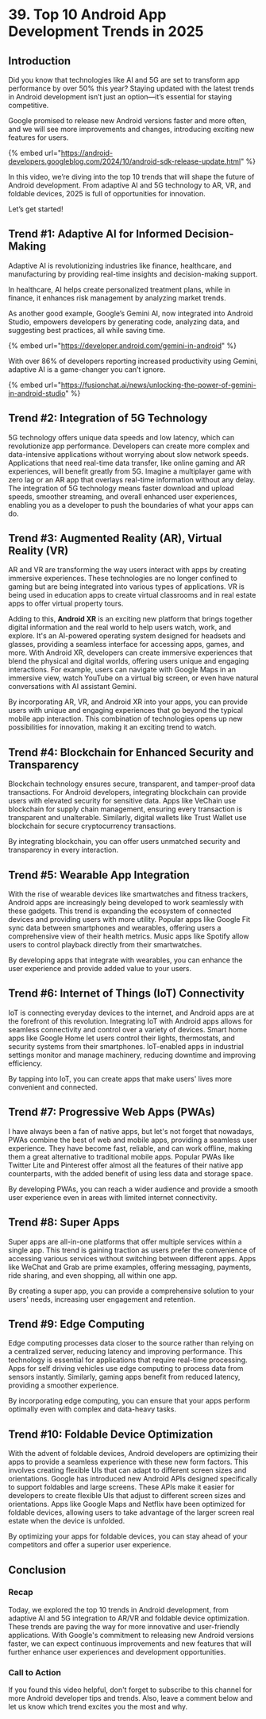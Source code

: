 # 39. Top 10 Android App Development Trends in 2025

## **Introduction**

Did you know that technologies like AI and 5G are set to transform app performance by over 50% this year? Staying updated with the latest trends in Android development isn’t just an option—it’s essential for staying competitive.

Google promised to release new Android versions faster and more often, and we will see more improvements and changes, introducing exciting new features for users.

{% embed url="https://android-developers.googleblog.com/2024/10/android-sdk-release-update.html" %}

In this video, we’re diving into the top 10 trends that will shape the future of Android development. From adaptive AI and 5G technology to AR, VR, and foldable devices, 2025 is full of opportunities for innovation.

Let’s get started!

## **Trend #1: Adaptive AI for Informed Decision-Making**

Adaptive AI is revolutionizing industries like finance, healthcare, and manufacturing by providing real-time insights and decision-making support.

In healthcare, AI helps create personalized treatment plans, while in finance, it enhances risk management by analyzing market trends.

As another good example, Google’s Gemini AI, now integrated into Android Studio, empowers developers by generating code, analyzing data, and suggesting best practices, all while saving time.

{% embed url="https://developer.android.com/gemini-in-android" %}

With over 86% of developers reporting increased productivity using Gemini, adaptive AI is a game-changer you can’t ignore.

{% embed url="https://fusionchat.ai/news/unlocking-the-power-of-gemini-in-android-studio" %}

## **Trend #2: Integration of 5G Technology**

5G technology offers unique data speeds and low latency, which can revolutionize app performance. Developers can create more complex and data-intensive applications without worrying about slow network speeds. Applications that need real-time data transfer, like online gaming and AR experiences, will benefit greatly from 5G. Imagine a multiplayer game with zero lag or an AR app that overlays real-time information without any delay. The integration of 5G technology means faster download and upload speeds, smoother streaming, and overall enhanced user experiences, enabling you as a developer to push the boundaries of what your apps can do.

## **Trend #3: Augmented Reality (AR), Virtual Reality (VR)**

AR and VR are transforming the way users interact with apps by creating immersive experiences. These technologies are no longer confined to gaming but are being integrated into various types of applications. VR is being used in education apps to create virtual classrooms and in real estate apps to offer virtual property tours.

Adding to this, **Android XR** is an exciting new platform that brings together digital information and the real world to help users watch, work, and explore. It's an AI-powered operating system designed for headsets and glasses, providing a seamless interface for accessing apps, games, and more. With Android XR, developers can create immersive experiences that blend the physical and digital worlds, offering users unique and engaging interactions. For example, users can navigate with Google Maps in an immersive view, watch YouTube on a virtual big screen, or even have natural conversations with AI assistant Gemini.

By incorporating AR, VR, and Android XR into your apps, you can provide users with unique and engaging experiences that go beyond the typical mobile app interaction. This combination of technologies opens up new possibilities for innovation, making it an exciting trend to watch.

## **Trend #4: Blockchain for Enhanced Security and Transparency**

Blockchain technology ensures secure, transparent, and tamper-proof data transactions. For Android developers, integrating blockchain can provide users with elevated security for sensitive data. Apps like VeChain use blockchain for supply chain management, ensuring every transaction is transparent and unalterable. Similarly, digital wallets like Trust Wallet use blockchain for secure cryptocurrency transactions.

By integrating blockchain, you can offer users unmatched security and transparency in every interaction.

## **Trend #5: Wearable App Integration**

With the rise of wearable devices like smartwatches and fitness trackers, Android apps are increasingly being developed to work seamlessly with these gadgets. This trend is expanding the ecosystem of connected devices and providing users with more utility. Popular apps like Google Fit sync data between smartphones and wearables, offering users a comprehensive view of their health metrics. Music apps like Spotify allow users to control playback directly from their smartwatches.

By developing apps that integrate with wearables, you can enhance the user experience and provide added value to your users.

## **Trend #6: Internet of Things (IoT) Connectivity**

IoT is connecting everyday devices to the internet, and Android apps are at the forefront of this revolution. Integrating IoT with Android apps allows for seamless connectivity and control over a variety of devices. Smart home apps like Google Home let users control their lights, thermostats, and security systems from their smartphones. IoT-enabled apps in industrial settings monitor and manage machinery, reducing downtime and improving efficiency.

By tapping into IoT, you can create apps that make users' lives more convenient and connected.

## **Trend #7: Progressive Web Apps (PWAs)**

I have always been a fan of native apps, but let's not forget that nowadays, PWAs combine the best of web and mobile apps, providing a seamless user experience. They have become fast, reliable, and can work offline, making them a great alternative to traditional mobile apps. Popular PWAs like Twitter Lite and Pinterest offer almost all the features of their native app counterparts, with the added benefit of using less data and storage space.

By developing PWAs, you can reach a wider audience and provide a smooth user experience even in areas with limited internet connectivity.

## **Trend #8: Super Apps**

Super apps are all-in-one platforms that offer multiple services within a single app. This trend is gaining traction as users prefer the convenience of accessing various services without switching between different apps. Apps like WeChat and Grab are prime examples, offering messaging, payments, ride sharing, and even shopping, all within one app.

By creating a super app, you can provide a comprehensive solution to your users' needs, increasing user engagement and retention.

## **Trend #9: Edge Computing**

Edge computing processes data closer to the source rather than relying on a centralized server, reducing latency and improving performance. This technology is essential for applications that require real-time processing. Apps for self driving vehicles use edge computing to process data from sensors instantly. Similarly, gaming apps benefit from reduced latency, providing a smoother experience.

By incorporating edge computing, you can ensure that your apps perform optimally even with complex and data-heavy tasks.

## **Trend #10: Foldable Device Optimization**

With the advent of foldable devices, Android developers are optimizing their apps to provide a seamless experience with these new form factors. This involves creating flexible UIs that can adapt to different screen sizes and orientations. Google has introduced new Android APIs designed specifically to support foldables and large screens. These APIs make it easier for developers to create flexible UIs that adjust to different screen sizes and orientations. Apps like Google Maps and Netflix have been optimized for foldable devices, allowing users to take advantage of the larger screen real estate when the device is unfolded.

By optimizing your apps for foldable devices, you can stay ahead of your competitors and offer a superior user experience.

## **Conclusion**

### Recap

Today, we explored the top 10 trends in Android development, from adaptive AI and 5G integration to AR/VR and foldable device optimization. These trends are paving the way for more innovative and user-friendly applications. With Google's commitment to releasing new Android versions faster, we can expect continuous improvements and new features that will further enhance user experiences and development opportunities.

### Call to Action

If you found this video helpful, don't forget to subscribe to this channel for more Android developer tips and trends. Also, leave a comment below and let us know which trend excites you the most and why.
